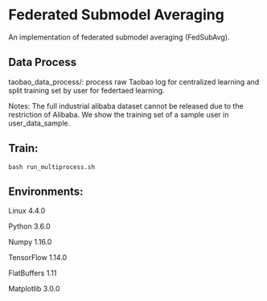 # Federated Submodel Averaging
An implementation of federated submodel averaging (FedSubAvg).

## Data Process
taobao_data_process/: process raw Taobao log for centralized learning and split training set by user for federtaed learning. 

Notes: The full industrial alibaba dataset cannot be released due to the restriction of Alibaba. We show the training set of a sample user in user_data_sample. 

## Train:

```shell
bash run_multiprocess.sh
```


## Environments:

Linux  4.4.0

Python 3.6.0

Numpy 1.16.0

TensorFlow 1.14.0

FlatBuffers 1.11

Matplotlib 3.0.0

